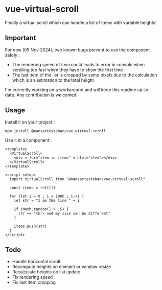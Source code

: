# vue-virtual-scroll

Finally a virtual scroll which can handle a list of items with variable heights! 

## Important

For now (05 Nov 2024), two known bugs prevent to use the component safely :

- The rendering speed of item could leads to error in console when scrolling too fast when they have to show the first time 
- The last item of the list is cropped by some pixels due to the calculation which is an estimation to the total height 

I'm currently working on a workaround and will keep this readme up-to-date. Any contribution is welcomed.

## Usage 

Install it on your project :

```
npm install @mansartesteban/vue-virtual-scroll
```

Use it in a component :

```vue
<template>
  <VirtualScroll>
    <div v-for="item in items" v-html="item"></div>
  </VirtualScroll>
</template>

<script setup>
  import VirtualScroll from "@mansartesteban/vue-virtual-scroll"

  const items = ref([])

  for (let i = 0 ; i < 1000 ; i++) {
    let str = "I am the line " + i

    if (Math.random() > .5) {
      str += "<br> and my size can be different" 
    }

    items.push(str)
  } 
</script>
```

## Todo

- Handle horizontal scroll
- Recompute heights on element or window resize
- Recalculate heights on list update 
- Fix rendering speed
- Fix last item cropping 
